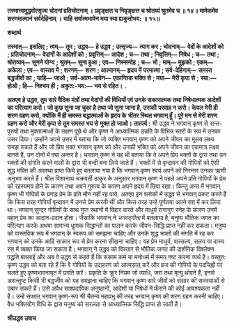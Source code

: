 **तस्मात्त्वमुद्धवोत्सृज्य चोदनां प्रतिचोदनाम् ।** **प्रवृङ्क्षत्त च निवृङ्क्षत्त च श्रोतव्यं श्रुतमेव च ॥ १४॥** **मामेकमेव शरणमात्मानं सर्वदेहिनाम् ।** **याहि सर्वात्मभावेन मया स्या ह्यकुतोभय: ॥ १५॥** 

**शब्दार्थ** 

**तस्मात्—** **इसलिए** **; त्वम्—** **तुम** **; उद्धव—** **हे उद्धव** **; उत्सृज्य—** **त्याग कर** **; चोदनाम्—** **वेदों के आदेशों को** **; प्रतिचोदनाम्—** **वेदांगों** **के आदेशों को** **; प्रवृत्तिम्—** **आदेश** **; च—** **तथा** **; निवृत्तिम्—** **निषेध** **; च—** **तथा** **; श्रोतव्यम्—** **सुनने योग्य** **; श्रुतम्—** **सुना हुआ** **;** **एव—** **निस्सन्देह** **; च—** **भी** **; माम्—** **मुझको** **; एकम्—** **अकेला** **; एव—** **वास्तव में** **; शरणम्—** **शरण** **; आत्मानम्—** **हृदय में** **परमात्मा** **; सर्व-देहिनाम्—** **समस्त बद्धजीवों का** **; याहि—** **जाओ** **; सर्व-आत्म-भावेन—** **एकान्तिक भक्ति से** **; मया—** **मेरी कृपा से** **;** **स्या:—** **होओ** **; हि—** **निश्चय ही** **; अकुत:-भय:—** **भय से रहित।** **.** 

**अतएव हे उद्धव, तुम सारे वैदिक मंत्रों तथा वेदांगों की विधियों एवं उनके सकारात्मक तथा** **निषेधात्मक आदेशों का परित्याग करो। जो कुछ सुना जा चुका है तथा जो सुना जाना है, उसकी** **परवाह न करो। केवल मेरी ही शरण ग्रहण करो, क्योंकि मैं ही समस्त बद्धात्माओं के हृदय के** **भीतर स्थित भगवान् हूँ। पूरे मन से मेरी शरण ग्रहण करो और मेरी कृपा से तुम समस्त भय से** **मुक्त हो जाओ।** **तात्पर्य :** श्री उद्धव ने भगवान् कृष्ण से सन्त-पुरुषों तथा मुक्तात्माओं के लक्षण पूछे थे और कृष्ण ने आध्यात्मिक उन्नति के विभिन्न स्तरों के रूप में उनका उत्तर दिया। उन्होंने अपने उत्तर में बताया कि जो व्यक्ति भगवान् कृष्ण को अपने जीवन का मुलय लक्ष्य समझ सकते हैं और जो प्रिय भक्त भगवान् कृष्ण को और उनकी भक्ति को अपने जीवन का एकमात्र लक्ष्य मानते हैं, उन दोनों में क्या अन्तर है। भगवान् कृष्ण ने यह भी बताया कि वे अपने प्रिय भक्तों के द्वारा तथा उन भक्तों की संगति करने वालों के द्वारा भी बन्दी बना लिये जाते हैं। भक्तों में से वृन्दावन की गोपियों को ऐसी शुद्ध भक्ति की अवस्था प्राप्त किये हुए बतलाया गया है कि भगवान् कृष्ण स्वयं अपने को निरन्तर उनका ऋणी अनुभव करते हैं। श्रील विश्वनाथ चक्रवर्ती ठाकुर के अनुसार भगवान् कृष्ण ने पहले अपने प्रति गोपियों के प्रेम को रहस्यमय होने के कारण तथा अपने गुरुत्व के कारण अपने हृदय में छिपा रखा। किन्तु अन्त में भगवान् कृष्ण भी गोपियों के प्रगाढ़ प्रेम के प्रति मौन नहीं रह पाये, अतएव इन श्लोकों में उद्धव से भगवान् प्रकट करते हैं कि किस तरह गोपियाँ वृन्दावन में उनसे प्रेम करती थीं और किस तरह उन्हें पूर्णतया अपने वश में कर लिया था। भगवान् सुन्दर गोपियों के साथ गुप्त स्थानों में विहार करते और माधुर्य रागानुग स्नेह के कारण उनमें महान् प्रेम का आदान-प्रदान होता। जैसाकि भगवान् ने *भगवद्गीता* में बतलाया है, मनुष्य भौतिक जगत का परित्याग करके अथवा सामान्य धाॢमक सिद्धान्तों का पालन करके जीवन-सिद्धि प्राप्त नहीं कर सकता। मनुष्य को वास्तविक रूप में भगवान् के स्वरूप को समझना चाहिए और उनके शुद्ध भक्तों की संगति में रह कर भगवान् को उनके आदि साकार रूप से प्रेम करना सीखना चाहिए। यह प्रेम माधुर्य, वात्सल्य, सलय या दास्य रस में व्यक्त किया जा सकता है। भगवान् ने उद्धव को विस्तार से भौतिक जगत की दार्शनिक विश्लेषण पद्धति बतलाई और अब वे उद्धव से कहते हैं कि सकाम कर्म या मनोधर्म में समय नष्ट करना व्यर्थ है। वस्तुत: कृष्ण उद्धव को बता रहे हैं कि वे गोपियों के उदाहरण को आत्मसात् करें और व्रज की गोपियों के पदचिह्नों पर चलते हुए कृष्णभावनामृत में प्रगति करें। प्रकृति के क्रूर नियम जो व्याधि, जरा तथा मृत्यु थोपते हैं, इनसे असन्तुष्ट किसी भी बद्धजीव को यह समझना चाहिए कि भगवान् कृष्ण सारे जीवों को संसार की समस्याओं से उबार सकते हैं। उसे अवैध साश्प्रदायिक अनुष्ठानों, आदेशों या निषेधों में फँसने की कोई आवश्यकता नहीं है। उन्हें साक्षात् भगवान् कृष्ण-रूप श्री चैतन्य महाप्रभु की तरह भगवान् कृष्ण की शरण ग्रहण करनी चाहिए। वैध भक्तियोग विधि के द्वारा मनुष्य को सरलता से आध्यात्मिक सिद्धि प्राप्त हो जाती है।  

**श्रीउद्धव उवाच** 